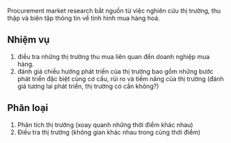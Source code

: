 Procurement market research bắt nguồn từ việc nghiên cứu thị trường, thu thập và biên tập thông tin về tình hình mua hàng hoá.
## Nhiệm vụ
1. điều tra những thị trường thu mua liên quan đến doanh nghiệp mua hàng.
2. đánh giá chiều hướng phát triển của thị trường bao gồm những bước phát triển đặc biệt cùng cơ cấu, rủi ro và tiềm năng của thị trường (đánh giá tương lai phát triển, thị trường có cần không?)
## Phân loại
1. Phân tích thị trường (xoay quanh những thời điểm khác nhau)
2. Điều tra thị trường (không gian khác nhau trong cùng thời điểm)